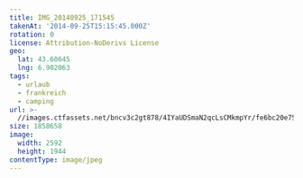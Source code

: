 ```yaml
---
title: IMG_20140925_171545
takenAt: '2014-09-25T15:15:45.000Z'
rotation: 0
license: Attribution-NoDerivs License
geo:
  lat: 43.60645
  lng: 6.902063
tags:
  - urlaub
  - frankreich
  - camping
url: >-
  //images.ctfassets.net/bncv3c2gt878/4IYaUDSmaN2qcLsCMkmpYr/fe6bc20e75dc32a159f17b60a684d748/img_20140925_171545_28278855106_o
size: 1858658
image:
  width: 2592
  height: 1944
contentType: image/jpeg
---
```


